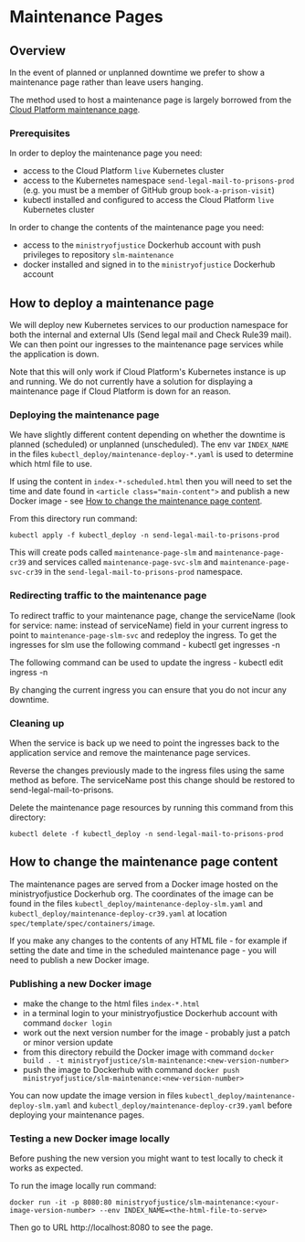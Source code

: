 # Maintenance Pages

## Overview

In the event of planned or unplanned downtime we prefer to show a maintenance page rather than leave users hanging.

The method used to host a maintenance page is largely borrowed from the [Cloud Platform maintenance page](https://github.com/ministryofjustice/cloud-platform-maintenance-page).

### Prerequisites

In order to deploy the maintenance page you need:
* access to the Cloud Platform `live` Kubernetes cluster
* access to the Kubernetes namespace `send-legal-mail-to-prisons-prod` (e.g. you must be a member of GitHub group `book-a-prison-visit`)
* kubectl installed and configured to access the Cloud Platform `live` Kubernetes cluster

In order to change the contents of the maintenance page you need:
* access to the `ministryofjustice` Dockerhub account with push privileges to repository `slm-maintenance`
* docker installed and signed in to the `ministryofjustice` Dockerhub account

## How to deploy a maintenance page

We will deploy new Kubernetes services to our production namespace for both the internal and external UIs (Send legal mail and Check Rule39 mail). We can then point our ingresses to the maintenance page services while the application is down.

Note that this will only work if Cloud Platform's Kubernetes instance is up and running. We do not currently have a solution for displaying a maintenance page if Cloud Platform is down for an reason.

### Deploying the maintenance page

We have slightly different content depending on whether the downtime is planned (scheduled) or unplanned (unscheduled). The env var `INDEX_NAME` in the files `kubectl_deploy/maintenance-deploy-*.yaml` is used to determine which html file to use.

If using the content in `index-*-scheduled.html` then you will need to set the time and date found in `<article class="main-content">` and publish a new Docker image - see [How to change the maintenance page content](#how-to-change-the-maintenance-page-content). 

From this directory run command:
```
kubectl apply -f kubectl_deploy -n send-legal-mail-to-prisons-prod
```
This will create pods called `maintenance-page-slm` and `maintenance-page-cr39` and services called `maintenance-page-svc-slm` and `maintenance-page-svc-cr39` in the `send-legal-mail-to-prisons-prod` namespace.

### Redirecting traffic to the maintenance page

To redirect traffic to your maintenance page, change the serviceName (look for service: name: instead of serviceName) field in your current ingress to point to `maintenance-page-slm-svc` and redeploy the ingress. 
To get the ingresses for slm use the following command - 
kubectl get ingresses -n <slm-namepsace>

The following command can be used to update the ingress - 
kubectl edit  ingress <slm-public-ingress-name> -n <slm-namespace>

By changing the current ingress you can ensure that you do not incur any downtime.

### Cleaning up

When the service is back up we need to point the ingresses back to the application service and remove the maintenance page services.

Reverse the changes previously made to the ingress files using the same method as before. The serviceName post this change should be restored to send-legal-mail-to-prisons.

Delete the maintenance page resources by running this command from this directory:
```
kubectl delete -f kubectl_deploy -n send-legal-mail-to-prisons-prod
```

## How to change the maintenance page content

The maintenance pages are served from a Docker image hosted on the ministryofjustice Dockerhub org. The coordinates of the image can be found in the files `kubectl_deploy/maintenance-deploy-slm.yaml` and `kubectl_deploy/maintenance-deploy-cr39.yaml` at location `spec/template/spec/containers/image`.

If you make any changes to the contents of any HTML file - for example if setting the date and time in the scheduled maintenance page - you will need to publish a new Docker image.

### Publishing a new Docker image

* make the change to the html files `index-*.html`
* in a terminal login to your ministryofjustice Dockerhub account with command `docker login`
* work out the next version number for the image - probably just a patch or minor version update
* from this directory rebuild the Docker image with command `docker build . -t ministryofjustice/slm-maintenance:<new-version-number>`
* push the image to Dockerhub with command `docker push ministryofjustice/slm-maintenance:<new-version-number>`


You can now update the image version in files `kubectl_deploy/maintenance-deploy-slm.yaml` and `kubectl_deploy/maintenance-deploy-cr39.yaml` before deploying your maintenance pages.

### Testing a new Docker image locally

Before pushing the new version you might want to test locally to check it works as expected.

To run the image locally run command:
```
docker run -it -p 8080:80 ministryofjustice/slm-maintenance:<your-image-version-number> --env INDEX_NAME=<the-html-file-to-serve>
```

Then go to URL http://localhost:8080 to see the page. 
